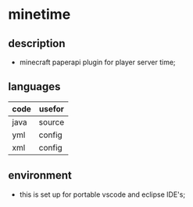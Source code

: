 # minetime #
## description ##
* minecraft paperapi plugin for player server time;
## languages ##
code | usefor
---- | ------
java | source
yml  | config
xml  | config
## environment ##
* this is set up for portable vscode and eclipse IDE's;